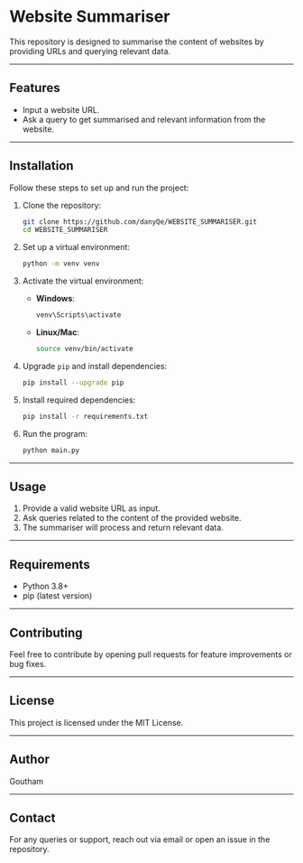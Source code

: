 # Website Summariser

This repository is designed to summarise the content of websites by providing URLs and querying relevant data.

---

## Features
- Input a website URL.
- Ask a query to get summarised and relevant information from the website.

---

## Installation
Follow these steps to set up and run the project:

1. Clone the repository:
   ```bash
   git clone https://github.com/danyQe/WEBSITE_SUMMARISER.git
   cd WEBSITE_SUMMARISER
   ```

2. Set up a virtual environment:
   ```bash
   python -m venv venv
   ```

3. Activate the virtual environment:
   - **Windows**:
     ```bash
     venv\Scripts\activate
     ```
   - **Linux/Mac**:
     ```bash
     source venv/bin/activate
     ```

4. Upgrade `pip` and install dependencies:
   ```bash
   pip install --upgrade pip
   ```
   
5. Install required dependencies:
   ```bash
   pip install -r requirements.txt
   ```
   
6. Run the program:
   ```bash
   python main.py
   ```

---

## Usage
1. Provide a valid website URL as input.
2. Ask queries related to the content of the provided website.
3. The summariser will process and return relevant data.

---

## Requirements
- Python 3.8+
- pip (latest version)

---

## Contributing
Feel free to contribute by opening pull requests for feature improvements or bug fixes.

---

## License
This project is licensed under the MIT License.

---

## Author
Goutham

---

## Contact
For any queries or support, reach out via email or open an issue in the repository.
